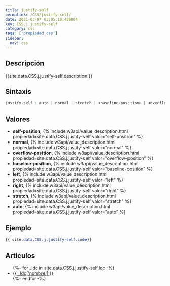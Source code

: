 ```yaml
---
title: justify-self
permalink: /CSS/justify-self/
date: 2021-03-07 03:05:18.486004
key: CSS.j.justify-self
category: css
tags: ['propiedad css']
sidebar: 
  nav: css
---
```


## Descripción
{{site.data.CSS.j.justify-self.description }}

## Sintaxis
~~~css
justify-self : auto | normal | stretch | <baseline-position> | <overflow-position>? [ <self-position> | left | right ]
~~~

## Valores
* **self-position**,  {% include w3api/value_description.html propiedad=site.data.CSS.j.justify-self valor="self-position" %}
* **normal**,  {% include w3api/value_description.html propiedad=site.data.CSS.j.justify-self valor="normal" %}
* **overflow-position**,  {% include w3api/value_description.html propiedad=site.data.CSS.j.justify-self valor="overflow-position" %}
* **baseline-position**,  {% include w3api/value_description.html propiedad=site.data.CSS.j.justify-self valor="baseline-position" %}
* **left**,  {% include w3api/value_description.html propiedad=site.data.CSS.j.justify-self valor="left" %}
* **right**,  {% include w3api/value_description.html propiedad=site.data.CSS.j.justify-self valor="right" %}
* **stretch**,  {% include w3api/value_description.html propiedad=site.data.CSS.j.justify-self valor="stretch" %}
* **auto**,  {% include w3api/value_description.html propiedad=site.data.CSS.j.justify-self valor="auto" %}

## Ejemplo
~~~css
{{ site.data.CSS.j.justify-self.code}}
~~~

## Artículos
<ul>
{%- for _ldc in site.data.CSS.j.justify-self.ldc -%}
   <li>
       <a href="{{_ldc['url'] }}">{{ _ldc['nombre'] }}</a>
   </li>
{%- endfor -%}
</ul>

